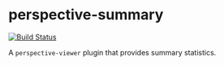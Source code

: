 # perspective-summary

[![Build Status](https://github.com/perspective-community/perspective-viewer-summary/workflows/Build%20Status/badge.svg?branch=main)](https://github.com/perspective-community/perspective-viewer-summary/actions?query=workflow%3A%22Build+Status%22)

A `perspective-viewer` plugin that provides summary statistics.
